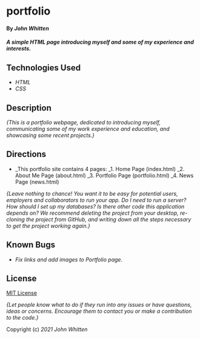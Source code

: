 # portfolio

#### By _**John Whitten**_

#### _A simple HTML page introducing myself and some of my experience and interests._

## Technologies Used

* _HTML_
* _CSS_

## Description

_{This is a portfolio webpage, dedicated to introducing myself, communicating some of my work experience and education, and showcasing some recent projects.}_

## Directions

* _This portfolio site contains 4 pages:
_1. Home Page (index.html)
_2. About Me Page (about.html)
_3. Portfolio Page (portfolio.html)
_4. News Page (news.html)


_{Leave nothing to chance! You want it to be easy for potential users, employers and collaborators to run your app. Do I need to run a server? How should I set up my databases? Is there other code this application depends on? We recommend deleting the project from your desktop, re-cloning the project from GitHub, and writing down all the steps necessary to get the project working again.}_

## Known Bugs

* _Fix links and add images to Portfolio page._

## License

[MIT License](https://opensource.org/licenses/MIT)

_{Let people know what to do if they run into any issues or have questions, ideas or concerns.  Encourage them to contact you or make a contribution to the code.}_

Copyright (c) _2021_ _John Whitten_
